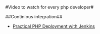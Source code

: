 #Video to watch for every php developer#

##Continious integration##
* [Practical PHP Deployment with Jenkins](https://www.youtube.com/watch?t=29&v=gsM0mtHO9tg)
